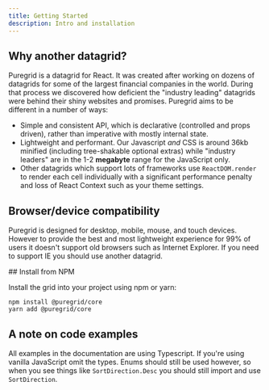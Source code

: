 ```yaml
---
title: Getting Started
description: Intro and installation
---
```


## Why another datagrid?

Puregrid is a datagrid for React. It was created after working on dozens of datagrids for some of the largest financial companies in the world. During that process we discovered how deficient the "industry leading" datagrids were behind their shiny websites and promises. Puregrid aims to be different in a number of ways:

- Simple and consistent API, which is declarative (controlled and props driven), rather than imperative with mostly internal state.
- Lightweight and performant. Our Javascript _and_ CSS is around 36kb minified (including tree-shakable optional extras) while "industry leaders" are in the 1-2 **megabyte** range for the JavaScript only.
- Other datagrids which support lots of frameworks use `ReactDOM.render` to render each cell individually with a significant performance penalty and loss of React Context such as your theme settings.

## Browser/device compatibility

Puregrid is designed for desktop, mobile, mouse, and touch devices. However to provide the best and most lightweight experience for 99% of users it doesn't support old browsers such as Internet Explorer. If you need to support IE you should use another datagrid.

## Install from NPM

Install the grid into your project using npm or yarn:

```bash:title=Choose+ONE+of+the+commands
npm install @puregrid/core
yarn add @puregrid/core
```

## A note on code examples

All examples in the documentation are using Typescript. If you're using vanilla JavaScript omit the types. Enums should still be used however, so when you see things like `SortDirection.Desc` you should still import and use `SortDirection`.
